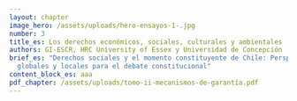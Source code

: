 ```yaml
---
layout: chapter
image_hero: /assets/uploads/hero-ensayos-1-.jpg
number: 3
title_es: Los derechos económicos, sociales, culturales y ambientales
authors: GI-ESCR, HRC University of Essex y Universidad de Concepción
brief_es: "Derechos sociales y el momento constituyente de Chile: Perspectivas
  globales y locales para el debate constitucional"
content_block_es: aaa
pdf_chapter: /assets/uploads/tomo-ii-mecanismos-de-garantía.pdf
---
```

